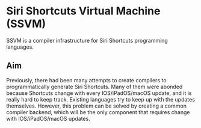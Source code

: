# Siri Shortcuts Virtual Machine (SSVM)
SSVM is a compiler infrastructure for Siri Shortcuts programming languages. 

## Aim
Previously, there had been many attempts to create compilers to programmatically generate Siri Shortcuts. Many of them were abonded because Shortcuts change with every IOS/iPadOS/macOS update, and it is really hard to keep track. Existing languages try to keep up with the updates themselves. However, this problem can be solved by creating a common compiler backend, which will be the only component that requires change with IOS/iPadOS/macOS updates.
